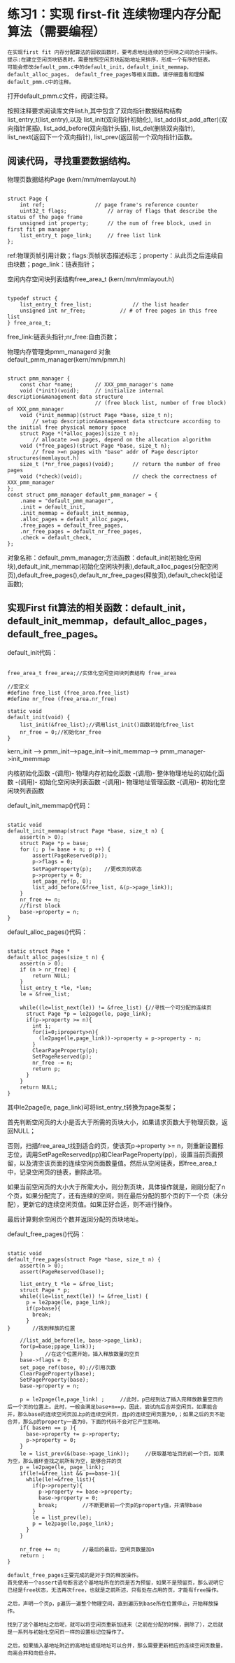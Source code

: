 # 练习1：实现 first-fit 连续物理内存分配算法（需要编程）

    在实现first fit 内存分配算法的回收函数时，要考虑地址连续的空闲块之间的合并操作。
    提示:在建立空闲页块链表时，需要按照空闲页块起始地址来排序，形成一个有序的链表。
    可能会修改default_pmm.c中的default_init，default_init_memmap，default_alloc_pages， default_free_pages等相关函数。请仔细查看和理解default_pmm.c中的注释。
    
打开default_pmm.c文件，阅读注释。

按照注释要求阅读库文件list.h,其中包含了双向指针数据结构结构 list_entry_t(list_entry),以及 list_init(双向指针初始化), list_add(list_add_after)(双向指针尾插), list_add_before(双向指针头插), list_del(删除双向指针), list_next(返回下一个双向指针), list_prev(返回前一个双向指针)函数。

## 阅读代码，寻找重要数据结构。

物理页数据结构Page (kern/mm/memlayout.h)
<pre><code>
struct Page {
    int ref;               	// page frame's reference counter
    uint32_t flags;          	// array of flags that describe the status of the page frame
    unsigned int property;    	// the num of free block, used in first fit pm manager
    list_entry_t page_link;    	// free list link
};
</pre></code>
ref:物理页帧引用计数；flags:页帧状态描述标志；property：从此页之后连续自由块数；page_link：链表指针；

空闲内存空间块列表结构free_area_t (kern/mm/mmlayout.h)
<pre><code>
typedef struct {
    list_entry_t free_list;         	// the list header
    unsigned int nr_free;         	// # of free pages in this free list
} free_area_t;
</pre></code>
free_link:链表头指针;nr_free:自由页数；

物理内存管理类pmm_managerd 对象default_pmm_manager(kern/mm/pmm.h)
<pre><code>
struct pmm_manager {
    const char *name;   	// XXX_pmm_manager's name
    void (*init)(void);    	// initialize internal description&management data structure
                      	    // (free block list, number of free block) of XXX_pmm_manager 
    void (*init_memmap)(struct Page *base, size_t n); 
        // setup description&management data structcure according to the initial free physical memory space 
    struct Page *(*alloc_pages)(size_t n);            
        // allocate >=n pages, depend on the allocation algorithm 
    void (*free_pages)(struct Page *base, size_t n);  
        // free >=n pages with "base" addr of Page descriptor structures(memlayout.h)
    size_t (*nr_free_pages)(void);      // return the number of free pages 
    void (*check)(void);               	// check the correctness of XXX_pmm_manager 
};
const struct pmm_manager default_pmm_manager = {
    .name = "default_pmm_manager",
    .init = default_init,
    .init_memmap = default_init_memmap,
    .alloc_pages = default_alloc_pages,
    .free_pages = default_free_pages,
    .nr_free_pages = default_nr_free_pages,
    .check = default_check,
};
</pre></code>
对象名称：default_pmm_manager;方法函数：default_init(初始化空闲块),default_init_memmap(初始化空闲块列表),default_alloc_pages(分配空闲页),default_free_pages(),default_nr_free_pages(释放页),default_check(验证函数);

## 实现First fit算法的相关函数：default_init，default_init_memmap，default_alloc_pages， default_free_pages。

default_init代码：
<pre><code>
free_area_t free_area;//实体化空闲空间块列表结构 free_area

//宏定义
#define free_list (free_area.free_list)
#define nr_free (free_area.nr_free)

static void
default_init(void) {
    list_init(&free_list);//调用list_init()函数初始化free_list
    nr_free = 0;//初始化nr_free
}
</pre></code>

kern_init --> pmm_init-->page_init-->init_memmap--> pmm_manager->init_memmap

内核初始化函数 -(调用)- 物理内存初始化函数 -(调用)- 整体物理地址的初始化函数 -(调用)- 初始化空闲块列表函数 -(调用)- 物理地址管理函数 -(调用)- 初始化空闲块列表函数

default_init_memmap()代码：
<pre><code>
static void
default_init_memmap(struct Page *base, size_t n) {
    assert(n > 0);
    struct Page *p = base;
    for (; p != base + n; p ++) {
        assert(PageReserved(p));
        p->flags = 0;
        SetPageProperty(p);    //更改页的状态
        p->property = 0;
        set_page_ref(p, 0);
        list_add_before(&free_list, &(p->page_link));
    }
    nr_free += n;
    //first block
    base->property = n;
}
</pre></code>

default_alloc_pages()代码：
<pre><code>
static struct Page *
default_alloc_pages(size_t n) {
    assert(n > 0);
    if (n > nr_free) {
        return NULL;
    }
    list_entry_t *le, *len;
    le = &free_list;
 
    while((le=list_next(le)) != &free_list) {//寻找一个可分配的连续页
      struct Page *p = le2page(le, page_link);
      if(p->property >= n){
        int i;
        for(i=0;i<n;i++){
          len = list_next(le);
          struct Page *pp = le2page(le, page_link);
          SetPageReserved(pp);
          ClearPageProperty(pp);
          list_del(le);//删链表
          le = len;
        }
        if(p->property>n){
          (le2page(le,page_link))->property = p->property - n;
        }
        ClearPageProperty(p);
        SetPageReserved(p);
        nr_free -= n;
        return p;
      }
    }
    return NULL;
}
</pre></code>
其中le2page(le, page_link)可将list_entry_t转换为page类型；

首先判断空闲页的大小是否大于所需的页块大小，如果请求页数大于物理页数，返回NULL；

否则，扫描free_area_t找到适合的页，使该页p->property >= n，则重新设置标志位，调用SetPageReserved(pp)和ClearPageProperty(pp)，设置当前页面预留，以及清空该页面的连续空闲页面数量值。然后从空闲链表，即free_area_t中，记录空闲页的链表，删除此项。

如果当前空闲页的大小大于所需大小，则分割页块，具体操作就是，刚刚分配了n个页，如果分配完了，还有连续的空间，则在最后分配的那个页的下一个页（未分配），更新它的连续空闲页值。如果正好合适，则不进行操作。

最后计算剩余空闲页个数并返回分配的页块地址。

default_free_pages()代码：
<pre><code>
static void
default_free_pages(struct Page *base, size_t n) {
    assert(n > 0);
    assert(PageReserved(base));
 
    list_entry_t *le = &free_list;
    struct Page * p;
    while((le=list_next(le)) != &free_list) {
      p = le2page(le, page_link);
      if(p>base){
        break;
      }
}		//找到释放的位置
 
    //list_add_before(le, base->page_link);
    for(p=base;p<base+n;p++){
      list_add_before(le, &(p->page_link));
    }		//在这个位置开始，插入释放数量的空页
    base->flags = 0;
    set_page_ref(base, 0);//引用次数
    ClearPageProperty(base);
    SetPageProperty(base);
    base->property = n;
    
    p = le2page(le,page_link) ;		//此时，p已经到达了插入完释放数量空页的后一个页的位置上。此时，一般会满足base+n==p，因此，尝试向后合并空闲页。如果能合并，那么base的连续空闲页加上p的连续空闲页，且p的连续空闲页置为0,；如果之后的页不能合并，那么p的property一直为0，下面的代码不会对它产生影响。
    if( base+n == p ){
      base->property += p->property;
      p->property = 0;
    }
    le = list_prev(&(base->page_link));		//获取基地址页的前一个页，如果为空，那么循环查找之前所有为空，能够合并的页
    p = le2page(le, page_link);
    if(le!=&free_list && p==base-1){
      while(le!=&free_list){
        if(p->property){
          p->property += base->property;
          base->property = 0;
          break;		//不断更新前一个页p的property值，并清除base
        }
        le = list_prev(le);
        p = le2page(le,page_link);
      }
    }
 
    nr_free += n;		//最后的最后，空闲页数量加n
    return ;
}

default_free_pages主要完成的是对于页的释放操作。
首先使用一个assert语句断言这个基地址所在的页是否为预留，如果不是预留页，那么说明它已经是free状态，无法再次free，也就是之前所述，只有处在占用的页，才能有free操作。

之后，声明一个页p，p遍历一遍整个物理空间，直到遍历到base所在位置停止，开始释放操作。

找到了这个基地址之后呢，就可以将空闲页重新加进来（之前在分配的时候，删除了），之后就是一系列与初始化空闲页一样的设置标记位操作了。

之后，如果插入基地址附近的高地址或低地址可以合并，那么需要更新相应的连续空闲页数量，向高合并和向低合并。

</pre></code>
